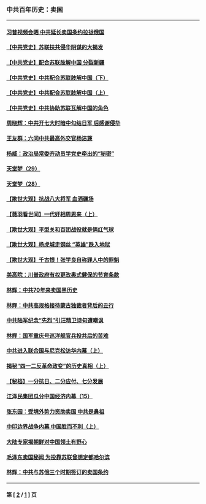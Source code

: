 ### 中共百年历史：卖国
---
#### [习普视频会晤 中共延长卖国条约拉拢俄国](../../pages/nf1176117/n13060971.md?11150430) 
#### [【中共党史】苏联扶共侵华阴谋的大揭发](../../pages/nf1176117/n13056050.md?11150430) 
#### [【中共党史】配合苏联肢解中国 分裂新疆](../../pages/nf1176117/n13040700.md?11150430) 
#### [【中共党史】中共配合苏联肢解中国（下）](../../pages/nf1176117/n13035660.md?11150430) 
#### [【中共党史】中共配合苏联肢解中国（上）](../../pages/nf1176117/n13030262.md?11150430) 
#### [【中共党史】中共协助苏联瓦解中国的角色](../../pages/nf1176117/n13018109.md?11150430) 
#### [周晓辉：中共开七大时暗中勾结日军 后感谢侵华](../../pages/nf1176117/n12921960.md?11150430) 
#### [王友群：六问中共最高外交官杨洁篪](../../pages/nf1176117/n12836495.md?11150430) 
#### [杨威：政治局常委齐动员学党史牵出的“秘密”](../../pages/nf1176117/n12764642.md?11150430) 
#### [天堂梦（29）](../../pages/nf1176117/n12408465.md?11150430) 
#### [天堂梦（28）](../../pages/nf1176117/n12408309.md?11150430) 
#### [【欺世大观】抗战八大将军 血洒疆场](../../pages/nf1176117/n12357044.md?11150430) 
#### [【薇羽看世间】一代奸相周恩来（上）](../../pages/nf1176117/n12401109.md?11150430) 
#### [【欺世大观】平型关和百团战役就是俩红气球](../../pages/nf1176117/n12359157.md?11150430) 
#### [【欺世大观】杨虎城走钢丝 “英雄”跌入地狱](../../pages/nf1176117/n12358840.md?11150430) 
#### [【欺世大观】千古恨！张学良自称罪人中的罪魁](../../pages/nf1176117/n12358629.md?11150430) 
#### [美高院：川普政府有权更改奥式健保的节育条款](../../pages/nf1176117/n12242171.md?11150430) 
#### [林辉：中共70年来卖国黑历史](../../pages/nf1176117/n11552181.md?11150430) 
#### [林辉：中共高规格接待蒙古独裁者背后的丑行](../../pages/nf1176117/n11225005.md?11150430) 
#### [中共陆军纪念“先烈”引汪精卫诗句遭嘲讽](../../pages/nf1176117/n11153345.md?11150430) 
#### [林辉：国军重庆号巡洋舰官兵投共后的苦难](../../pages/nf1176117/n10997801.md?11150430) 
#### [中共进入联合国与尼克松访华内幕（上）](../../pages/nf1176117/n10138788.md?11150430) 
#### [揭秘“四一二反革命政变”的历史真相（上）](../../pages/nf1176117/n9996650.md?11150430) 
#### [【秘档】一分抗日、二分应付、七分发展](../../pages/nf1176117/n9331484.md?11150430) 
#### [江泽民集团瓜分中国经济内幕（15）](../../pages/nf1176117/n9268584.md?11150430) 
#### [张东园：受境外势力资助卖国 中共是鼻祖](../../pages/nf1176117/n9272480.md?11150430) 
#### [中印边界战争内幕 中国胜而不利（上）](../../pages/nf1176117/n9252458.md?11150430) 
#### [大陆专家揭朝鲜对中国领土有野心](../../pages/nf1176117/n9074056.md?11150430) 
#### [毛泽东卖国秘闻 为投靠苏联曾想定都哈尔滨](../../pages/nf1176117/n9058631.md?11150430) 
#### [林辉：中共与苏俄三个时期签订的卖国条约](../../pages/nf1176117/n9036062.md?11150430) 

---
#### 第 [ [2](./2.md?11150430) / [1](./1.md?11150430) ] 页
